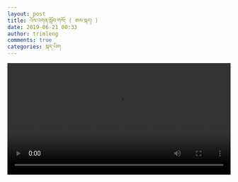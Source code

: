 ```yaml
---
layout: post
title: འོས་འགན་སློབ་གསོ། ( ཨམ་སྐད། )
date: 2019-06-21 00:33
author: trimleng
comments: true
categories: སྐད་ཡིག
---
```

<!-- wp:html -->
<video controls src="https://media-trimleng.s3.amazonaws.com/Compulsory+Education+(Amkay).mp4" width="100%"></video>
<!-- /wp:html -->

<!-- wp:html /-->

<!-- wp:paragraph -->
<p></p>
<!-- /wp:paragraph -->
